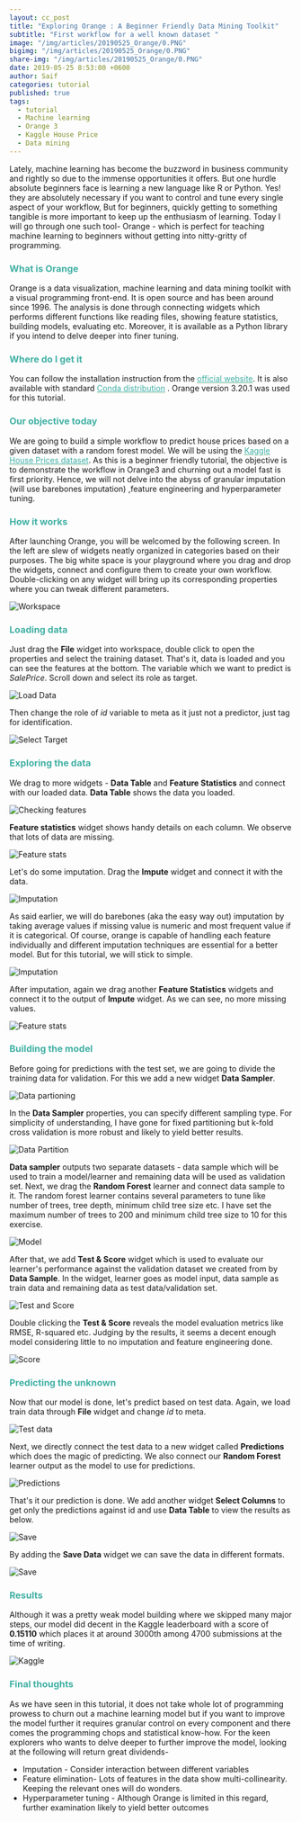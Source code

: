 ```yaml
---
layout: cc_post  
title: "Exploring Orange : A Beginner Friendly Data Mining Toolkit"
subtitle: "First workflow for a well known dataset "
image: "/img/articles/20190525_Orange/0.PNG"
bigimg: "/img/articles/20190525_Orange/0.PNG"
share-img: "/img/articles/20190525_Orange/0.PNG"
date: 2019-05-25 8:53:00 +0600
author: Saif
categories: tutorial
published: true
tags:
  - tutorial
  - Machine learning
  - Orange 3
  - Kaggle House Price
  - Data mining
---
```


<style>
    article img {
        max-height: 100% !important;

```css
}

h3 {
    color: #41b0a4 !important;
    font-weight: bolder !important;
    }

a {
    color: rgb(65, 175, 164);
    border-bottom: 1px solid #e4e6ca

  }

.navbar{
    background-image: linear-gradient(#4ca2d4, #4c9dd4 60%, #0a3d7a);
  }
```

</style>





Lately, machine learning has become the buzzword in business community and rightly so due to the immense opportunities it offers. But one hurdle absolute beginners face is learning a new language like R or Python. Yes! they are absolutely necessary if you want to control and tune every single aspect of your workflow, But for beginners,  quickly getting to something tangible is more important to keep up the enthusiasm of learning. Today I will go through one such tool- Orange - which is perfect for teaching machine learning to beginners without getting into nitty-gritty of programming.

### What is Orange

Orange is a data visualization, machine learning and data mining toolkit with a visual programming front-end. It is open source and has been around since 1996. The analysis is done through connecting widgets which performs different functions like reading files, showing feature statistics, building models, evaluating etc. Moreover, it is available as a Python library if you intend to delve deeper into finer tuning.

### Where do I get it

You can follow the installation instruction from the [official website](https://orange.biolab.si). It is also available with standard [Conda distribution](https://www.anaconda.com/distribution/) .
Orange version 3.20.1 was used for this tutorial.

### Our objective today

We are going to build a simple workflow to predict house prices based on a given dataset with a random forest model. We will be using the [Kaggle House Prices dataset](https://www.kaggle.com/c/house-prices-advanced-regression-techniques). As this is a beginner friendly tutorial, the objective is to demonstrate the workflow in Orange3 and churning out a model fast is first priority. Hence, we will not delve into the abyss of granular imputation (will use barebones imputation) ,feature engineering and hyperparameter tuning.

### How it works

After launching Orange, you will be welcomed by the following screen. In the left are slew of widgets neatly organized in categories based on their purposes. The big white space is your playground where you drag and drop the widgets, connect and configure them to create your own workflow. Double-clicking on any widget will bring up its corresponding properties where you can tweak different parameters.

![Workspace](/img/articles/20190525_Orange/1.jpg)

### Loading data

Just drag the **File** widget into workspace, double click to open the properties and select the training dataset. That's it, data is loaded and you can see the features at the bottom. The variable which we want to predict is _SalePrice_. Scroll down  and select its role as target.

![Load Data](/img/articles/20190525_Orange/2.jpg)

Then change the role of  _id_ variable to meta as it just not a predictor, just tag for identification.

![Select Target](/img/articles/20190525_Orange/3.jpg)

### Exploring the data

We drag to more widgets - **Data Table** and **Feature Statistics** and connect with our loaded data. **Data Table** shows the data you loaded.

![Checking features](/img/articles/20190525_Orange/4.jpg)

**Feature statistics** widget shows handy details on each column. We observe that lots of data are missing.

![Feature stats](/img/articles/20190525_Orange/5.jpg)

Let's do some imputation. Drag the **Impute** widget and connect it with the data. 

![Imputation](/img/articles/20190525_Orange/6.jpg)

As said earlier, we will do barebones (aka the easy way out) imputation by taking average values if missing value is numeric and most frequent value if it is categorical. Of course, orange is capable of handling each feature individually and different imputation techniques are essential for a better model. But for this tutorial, we will stick to simple.

![Imputation](/img/articles/20190525_Orange/6.1.jpg)

After imputation, again we drag another **Feature Statistics** widgets and connect it to the output of **Impute** widget. As we can see, no more missing values.

![Feature stats](/img/articles/20190525_Orange/7.jpg)

### Building the model

Before going for predictions with the test set, we are going to divide the training data for validation. For this we add a new widget **Data Sampler**.

![Data partioning](/img/articles/20190525_Orange/8.jpg)

In the **Data Sampler** properties, you can specify different sampling type.  For simplicity of understanding, I have gone for fixed partitioning but k-fold cross validation is more robust and likely to yield better results.

![Data Partition](/img/articles/20190525_Orange/9.jpg)

**Data sampler** outputs two separate datasets - data sample which will be used to train a model/learner and remaining data will be used as validation set. Next, we drag the **Random Forest** learner and connect data sample to it. The random forest learner contains several parameters to tune like number of trees, tree depth, minimum child tree size etc. I have set the maximum number of trees to 200 and minimum child tree size to 10 for this exercise.

![Model](/img/articles/20190525_Orange/10.jpg)

After that,  we add **Test & Score** widget which is used to evaluate our learner's performance against the validation dataset we created from by **Data Sample**. In the widget, learner goes as model input, data sample as train data and remaining data as test data/validation set.

![Test and Score](/img/articles/20190525_Orange/11.jpg)

Double clicking the **Test & Score** reveals the model evaluation metrics like RMSE, R-squared etc. Judging by the results, it seems a decent enough model considering little to no imputation and feature engineering done.

![Score](/img/articles/20190525_Orange/12.jpg)

### Predicting the unknown

Now that our model is done, let's predict based on test data. Again, we load train data through **File** widget and change _id_ to meta.

![Test data](/img/articles/20190525_Orange/13.jpg)

Next, we directly connect the test data to a new widget called **Predictions** which does the magic of predicting. We also connect our **Random Forest** learner output as the model to use for predictions.

![Predictions](/img/articles/20190525_Orange/14.jpg)

That's it our  prediction is done. We add another widget **Select Columns** to get only the predictions against id and use **Data Table** to view the results as below.

![Save](/img/articles/20190525_Orange/15.jpg)

By adding the **Save Data** widget we can save the data in different formats.

![Save](/img/articles/20190525_Orange/16.jpg)

### Results

Although it was a pretty weak model building where we skipped many major steps, our model did decent in the Kaggle leaderboard with a score of **0.15110** which places it at around 3000th among 4700 submissions at the time of writing.

![Kaggle](/img/articles/20190525_Orange/17.jpg)

### Final thoughts

As we have seen in this tutorial, it does not take whole lot of programming prowess to churn out a machine learning model but if you want to improve the model further it requires granular control on every component and there comes the programming chops and statistical know-how. For the keen explorers who wants to delve deeper to further improve the model, looking at the following will return great dividends-

- Imputation - Consider interaction between different variables 
- Feature elimination- Lots of features in the data show multi-collinearity. Keeping the relevant ones will do wonders.
- Hyperparameter tuning - Although Orange is limited in this regard, further examination likely to yield better outcomes 